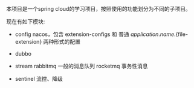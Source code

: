 本项目是一个spring cloud的学习项目，按照使用的功能划分为不同的子项目。

现在有如下模块:

   - config nacos，包含 extension-configs 和 普通 ${application.name}.${file-extension} 两种形式的配置
   - dubbo 
   - stream 
        rabbitmq 一般的消息队列
        rocketmq 事务性消息
    
   - sentinel 流控、降级